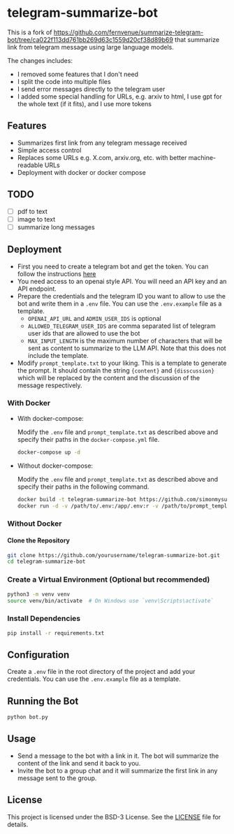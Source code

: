 # telegram-summarize-bot

This is a fork of https://github.com/fernvenue/summarize-telegram-bot/tree/ca022f113dd761bb269d63c1559d20cf38d89b69 that summarize link from telegram message using large language models. 

The changes includes:

- I removed some features that I don't need
- I split the code into multiple files
- I send error messages directly to the telegram user
- I added some special handling for URLs, e.g. arxiv to html, I use gpt for the whole text (if it fits), and I use more tokens

## Features

- Summarizes first link from any telegram message received
- Simple access control
- Replaces some URLs e.g. X.com, arxiv.org, etc. with better machine-readable URLs
- Deployment with docker or docker compose

## TODO

- [ ] pdf to text
- [ ] image to text
- [ ] summarize long messages

## Deployment

- First you need to create a telegram bot and get the token. You can follow the instructions [here](https://core.telegram.org/bots)
- You need access to an openai style API. You will need an API key and an API endpoint.
- Prepare the credentials and the telegram ID you want to allow to use the bot and write them in a `.env` file. You can use the `.env.example` file as a template.
  - `OPENAI_API_URL` and `ADMIN_USER_IDS` is optional
  - `ALLOWED_TELEGRAM_USER_IDS` are comma separated list of telegram user ids that are allowed to use the bot
  - `MAX_INPUT_LENGTH` is the maximum number of characters that will be sent as content to summarize to the LLM API. Note that this does not include the template.
- Modify `prompt_template.txt` to your liking. This is a template to generate the prompt. It should contain the string `{content}` and `{disscussion}` which will be replaced by the content and the discussion of the message respectively.

### With Docker

- With docker-compose:

  Modify the `.env` file and `prompt_template.txt` as described above and specify their paths in the `docker-compose.yml` file.

  ```bash
  docker-compose up -d
  ```

- Without docker-compose:

  Modify the `.env` file and `prompt_template.txt` as described above and specify their paths in the following command.

  ```bash
  docker build -t telegram-summarize-bot https://github.com/simonmysun/telegram-summarize-bot.git
  docker run -d -v /path/to/.env:/app/.env:r -v /path/to/prompt_template.txt:/app/prompt_template.txt:r  --name telegram-summarize-bot telegram-summarize-bot
  ```

### Without Docker

#### Clone the Repository

```bash
git clone https://github.com/yourusername/telegram-summarize-bot.git
cd telegram-summarize-bot
```

### Create a Virtual Environment (Optional but recommended)

```bash
python3 -m venv venv
source venv/bin/activate  # On Windows use `venv\Scripts\activate`
```

### Install Dependencies

```bash
pip install -r requirements.txt
```

## Configuration

Create a `.env` file in the root directory of the project and add your credentials. You can use the `.env.example` file as a template.

## Running the Bot

```bash
python bot.py
```

## Usage

- Send a message to the bot with a link in it. The bot will summarize the content of the link and send it back to you.
- Invite the bot to a group chat and it will summarize the first link in any message sent to the group.

## License

This project is licensed under the BSD-3 License. See the [LICENSE](LICENSE) file for details.

